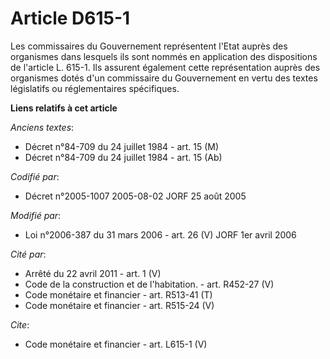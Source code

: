 # Article D615-1

Les commissaires du Gouvernement représentent l'Etat auprès des organismes dans lesquels ils sont nommés en application des
dispositions de l'article L. 615-1. Ils assurent également cette représentation auprès des organismes dotés d'un commissaire
du Gouvernement en vertu des textes législatifs ou réglementaires spécifiques.

**Liens relatifs à cet article**

_Anciens textes_:

  - Décret n°84-709 du 24 juillet 1984 - art. 15 (M)
  - Décret n°84-709 du 24 juillet 1984 - art. 15 (Ab)

_Codifié par_:

  - Décret n°2005-1007 2005-08-02 JORF 25 août 2005

_Modifié par_:

  - Loi n°2006-387 du 31 mars 2006 - art. 26 (V) JORF 1er avril 2006

_Cité par_:

  - Arrêté du 22 avril 2011 - art. 1 (V)
  - Code de la construction et de l'habitation. - art. R452-27 (V)
  - Code monétaire et financier - art. R513-41 (T)
  - Code monétaire et financier - art. R515-24 (V)

_Cite_:

  - Code monétaire et financier - art. L615-1 (V)
